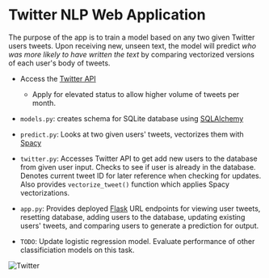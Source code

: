 # Twitter NLP Web Application

The purpose of the app is to train a model based on any two given Twitter users tweets. Upon receiving new, unseen text, the model will predict *who was more likely to have written the text* by comparing vectorized versions of each user's body of tweets.

- Access the [Twitter API](https://developer.twitter.com/en/docs/twitter-api/getting-started/getting-access-to-the-twitter-api)
   - Apply for elevated status to allow higher volume of tweets per month. 
   
 - `models.py`: creates schema for SQLite database using [SQLAlchemy](https://flask-sqlalchemy.palletsprojects.com/en/2.x/)
 
 - `predict.py`: Looks at two given users' tweets, vectorizes them with [Spacy](https://spacy.io/models/en) 
 
 - `twitter.py`: Accesses Twitter API to get add new users to the database from given user input. Checks to see if user is already in the database. Denotes current tweet ID for later reference when checking for updates. Also provides `vectorize_tweet()` function which applies Spacy vectorizations. 
 
 - `app.py`: Provides deployed [Flask](https://flask.palletsprojects.com/en/2.1.x/) URL endpoints for viewing user tweets, resetting database, adding users to the database, updating existing users' tweets, and comparing users to generate a prediction for output.
 
 - `TODO`: Update logistic regression model. Evaluate performance of other classificiation models on this task. 


![Twitter](https://pbs.twimg.com/profile_images/1488548719062654976/u6qfBBkF_400x400.jpg)
